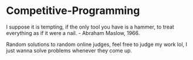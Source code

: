 # Competitive-Programming
I suppose it is tempting, if the only tool you have is a hammer, to treat everything as if it were a nail. - Abraham Maslow, 1966.

Random solutions to random online judges, feel free to judge my work lol, I just wanna solve problems whenever they come up.
